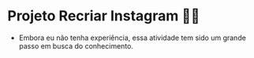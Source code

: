 # Projeto Recriar Instagram :man_student:

- Embora eu não tenha experiência, essa atividade tem sido um grande passo em busca do conhecimento.